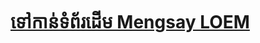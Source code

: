 [ទៅកាន់ទំព័រដើម Mengsay LOEM](https://loem-ms.github.io/loem-ms/)
==============================================================